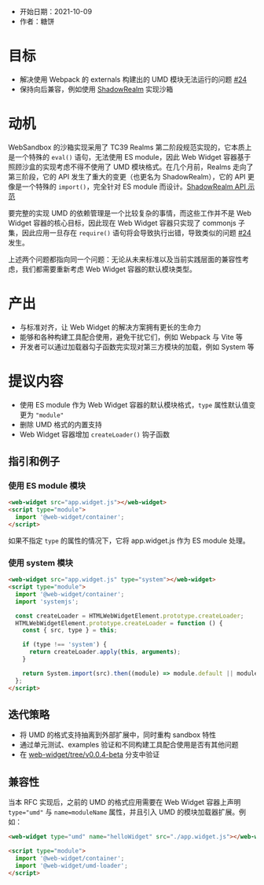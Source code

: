 - 开始日期：2021-10-09
- 作者：糖饼

# 目标

- 解决使用 Webpack 的 externals 构建出的 UMD 模块无法运行的问题 [#24](https://github.com/web-widget/web-widget/issues/24)
- 保持向后兼容，例如使用 [ShadowRealm](https://tc39.es/proposal-shadowrealm/) 实现沙箱

# 动机

WebSandbox 的沙箱实现采用了 TC39 Realms 第二阶段规范实现的，它本质上是一个特殊的 `eval()` 语句，无法使用 ES module，因此 Web Widget 容器基于照顾沙盒的实现考虑不得不使用了 UMD 模块格式。在几个月前，Realms 走向了第三阶段，它的 API 发生了重大的变更（也更名为 ShadowRealm），它的 API 更像是一个特殊的 `import()`，完全针对 ES module 而设计。[ShadowRealm API 示范](https://github.com/leobalter/realms-polyfill/blob/main/README.md)

要完整的实现 UMD 的依赖管理是一个比较复杂的事情，而这些工作并不是 Web Widget 容器的核心目标，因此现在 Web Widget 容器只实现了 commonjs 子集，因此应用一旦存在 `require()` 语句将会导致执行出错，导致类似的问题 [#24](https://github.com/web-widget/web-widget/issues/24) 发生。

上述两个问题都指向同一个问题：无论从未来标准以及当前实践层面的兼容性考虑，我们都需要重新考虑 Web Widget 容器的默认模块类型。

# 产出

- 与标准对齐，让 Web Widget 的解决方案拥有更长的生命力
- 能够和各种构建工具配合使用，避免干扰它们，例如 Webpack 与 Vite 等
- 开发者可以通过加载器勾子函数完实现对第三方模块的加载，例如 System 等

# 提议内容

- 使用 ES module 作为 Web Widget 容器的默认模块格式，`type` 属性默认值变更为 `"module"`
- 删除 UMD 格式的内置支持
- Web Widget 容器增加 `createLoader()` 钩子函数

## 指引和例子

### 使用 ES module 模块

```html
<web-widget src="app.widget.js"></web-widget>
<script type="module">
  import '@web-widget/container';
</script>
```

如果不指定 `type` 的属性的情况下，它将 app.widget.js 作为 ES module 处理。

### 使用 system 模块

```html
<web-widget src="app.widget.js" type="system"></web-widget>
<script type="module">
  import '@web-widget/container';
  import 'systemjs';

  const createLoader = HTMLWebWidgetElement.prototype.createLoader;
  HTMLWebWidgetElement.prototype.createLoader = function () {
    const { src, type } = this;

    if (type !== 'system') {
      return createLoader.apply(this, arguments);
    }

    return System.import(src).then((module) => module.default || module);
  };
</script>
```

## 迭代策略

- 将 UMD 的格式支持抽离到外部扩展中，同时重构 sandbox 特性
- 通过单元测试、examples 验证和不同构建工具配合使用是否有其他问题
- 在 [web-widget/tree/v0.0.4-beta](https://github.com/web-widget/web-widget/tree/v0.0.4-beta) 分支中验证

## 兼容性

当本 RFC 实现后，之前的 UMD 的格式应用需要在 Web Widget 容器上声明 `type="umd"` 与 `name=moduleName` 属性，并且引入 UMD 的模块加载器扩展。例如：

```html
<web-widget type="umd" name="helloWidget" src="./app.widget.js"></web-widget>

<script type="module">
  import '@web-widget/container';
  import '@web-widget/umd-loader';
</script>
```
